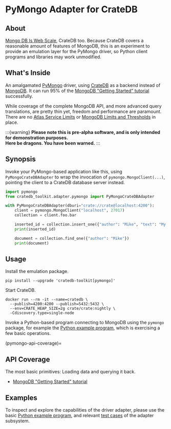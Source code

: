 # PyMongo Adapter for CrateDB


## About

[Mongo DB Is Web Scale], CrateDB too. Because CrateDB covers a reasonable
amount of features of MongoDB, this is an experiment to provide an emulation
layer for the PyMongo driver, so Python client programs and libraries may
work unmodified.


## What's Inside

An amalgamated [PyMongo] driver, using [CrateDB] as a backend instead of [MongoDB].
It can run 95% of the [MongoDB "Getting Started" tutorial] successfully.

While coverage of the complete MongoDB API, and more advanced query translations,
are pretty thin yet, freedom and performance are paramount. There are no [Atlas
Service Limits] or [MongoDB Limits and Thresholds] in place.

:::{warning}
**Please note this is pre-alpha software, and is only intended for demonstration
purposes.**
<br>
**Here be dragons. You have been warned.**
:::


## Synopsis

Invoke your PyMongo-based application like this, using `PyMongoCrateDBAdapter`
to wrap the invocation of `pymongo.MongoClient(...)`, pointing the client to
a CrateDB database server instead.
```python
import pymongo
from cratedb_toolkit.adapter.pymongo import PyMongoCrateDBAdapter

with PyMongoCrateDBAdapter(dburi="crate://crate@localhost:4200"):
    client = pymongo.MongoClient("localhost", 27017)
    collection = client.foo.bar

    inserted_id = collection.insert_one({"author": "Mike", "text": "My first blog post!"}).inserted_id
    print(inserted_id)

    document = collection.find_one({"author": "Mike"})
    print(document)
```


## Usage

Install the emulation package.
```shell
pip install --upgrade 'cratedb-toolkit[pymongo]'
```

Start CrateDB.
```shell
docker run --rm -it --name=cratedb \
  --publish=4200:4200 --publish=5432:5432 \
  --env=CRATE_HEAP_SIZE=2g crate/crate:nightly \
  -Cdiscovery.type=single-node
```

Invoke a Python-based program connecting to MongoDB using the `pymongo`
package, for example the [Python example program], which is exercising a few
basic operations.


(pymongo-api-coverage)=
## API Coverage

The most basic primitives: Loading data and querying it back.

- [MongoDB "Getting Started" tutorial]


## Examples

To inspect and explore the capabilities of the driver adapter, please use the
basic [Python example program], and relevant [test cases] of the adapter
subsystem.


[Atlas Service Limits]: https://www.mongodb.com/docs/atlas/reference/atlas-limits/
[CrateDB]: https://cratedb.com/database
[MongoDB]: https://www.mongodb.com/products/self-managed/community-edition
[Mongo DB Is Web Scale]: https://www.youtube.com/watch?v=b2F-DItXtZs
[MongoDB Limits and Thresholds]: https://www.mongodb.com/docs/manual/reference/limits/
[MongoDB "Getting Started" tutorial]: https://pymongo.readthedocs.io/en/stable/tutorial.html
[PyMongo]: https://github.com/mongodb/mongo-python-driver
[Python example program]: https://github.com/crate/cratedb-toolkit/blob/main/examples/pymongo_adapter.py
[test cases]: https://github.com/crate/cratedb-toolkit/blob/main/tests/adapter/test_pymongo.py
